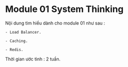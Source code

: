 # Module 01 System Thinking 



Nội dung tìm hiểu dành cho module 01 như sau :
```
- Load Balancer.

- Caching.

- Redis.
```

Thời gian ước tình : 2 tuần.